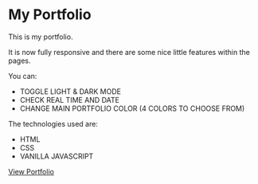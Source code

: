 # My Portfolio

This is my portfolio.

It is now fully responsive and there are some nice little features within the pages.

You can:

* TOGGLE LIGHT & DARK MODE
* CHECK REAL TIME AND DATE
* CHANGE MAIN PORTFOLIO COLOR (4 COLORS TO CHOOSE FROM)

The technologies used are:

* HTML
* CSS
* VANILLA JAVASCRIPT

[View Portfolio](https://philhinchportfolio.netlify.app/)




